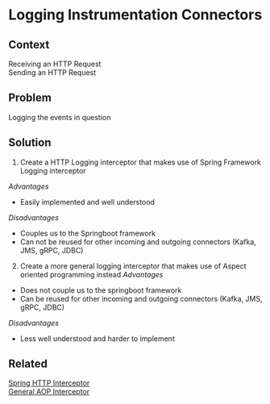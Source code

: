 # Logging Instrumentation Connectors

## Context
Receiving an HTTP Request  
Sending an HTTP Request

## Problem
Logging the events in question

## Solution
1. Create a HTTP Logging interceptor that makes use of Spring Framework Logging interceptor 

_Advantages_  
- Easily implemented and well understood

_Disadvantages_
- Couples us to the Springboot framework  
- Can not be reused for other incoming and outgoing connectors (Kafka, JMS, gRPC, JDBC)

2. Create a more general logging interceptor that makes use of Aspect oriented programming instead
_Advantages_  
- Does not couple us to the springboot framework
- Can be reused for other incoming and outgoing connectors (Kafka, JMS, gRPC, JDBC)

_Disadvantages_
- Less well understood and harder to implement

## Related
[Spring HTTP Interceptor](spring-http-interceptor.md)  
[General AOP Interceptor](aop-connector-interceptor.md)
